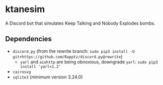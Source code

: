 # ktanesim

A Discord bot that simulates Keep Talking and Nobody Explodes bombs.

## Dependencies

- `discord.py` (from the rewrite branch: `sudo pip3 install -U git+https://github.com/Rapptz/discord.py@rewrite`)
  - `yarl` and `aiohttp` are being obnoxious, downgrade `yarl`: `sudo pip3 install 'yarl<1.2'`
- `cairosvg`
- `sqlite3` (minimum version 3.24.0)
